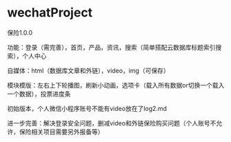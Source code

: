 # wechatProject


保险1.0.0

功能：登录（需完善），首页，产品，资讯，搜索（简单搭配云数据库标题索引搜索），个人中心

自媒体：html（数据库文章和外链），video，img（可保存）

模块模版：左右上下轮播图，刷新小动画，选项卡（载入所有数据or切换一个载入一个数据），投票进度条



初始版本，个人微信小程序账号不能有video放在了log2.md

进一步完善：解决登录安全问题，删减video和外链保险购买问题（个人账号不允许，保险相关项目需要另外报备等）
